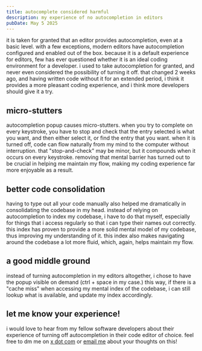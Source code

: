 ```yaml
---
title: autocomplete considered harmful
description: my experience of no autocompletion in editors
pubDate: May 5 2025
---
```


it is taken for granted that an editor provides autocompletion, even at a basic level. with a few exceptions, modern editors have autocompletion configured and enabled out of the box. because it is a default experience for editors, few has ever questioned whether it is an ideal coding environment for a developer. i used to take autocompletion for granted, and never even considered the possibility of turning it off. that changed 2 weeks ago, and having written code without it for an extended period, i think it provides a more pleasant coding experience, and i think more developers should give it a try.

## micro-stutters

autocompletion popup causes micro-stutters. when you try to complete on every keystroke, you have to stop and check that the entry selected is what you want, and then either select it, or find the entry that you want. when it is turned off, code can flow naturally from my mind to the computer without interruption. that "stop-and-check" may be minor, but it compounds when it occurs on every keystroke. removing that mental barrier has turned out to be crucial in helping me maintain my flow, making my coding experience far more enjoyable as a result.

## better code consolidation

having to type out all your code manually also helped me dramatically in consolidating the codebase in my head. instead of relying on autocompletion to index my codebase, i have to do that myself, especially for things that i access regularly so that i can type their names out correctly. this index has proven to provide a more solid mental model of my codebase, thus improving my understanding of it. this index also makes navigating around the codebase a lot more fluid, which, again, helps maintain my flow.

## a good middle ground

instead of turning autocompletion in my editors altogether, i chose to have the popup visible on demand (ctrl + space in my case.) this way, if there is a "cache miss" when accessing my mental index of the codebase, i can still lookup what is available, and update my index accordingly.

## let me know your experience!

i would love to hear from my fellow software developers about their experience of turning off autocompletion in their code editor of choice. feel free to dm me on [x dot com](https://x.com/kennethnym) or [email me](mailto:kennethnym@hey.com) about your thoughts on this!